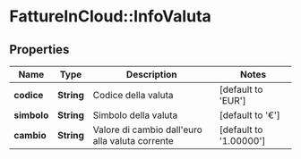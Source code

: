 # FattureInCloud::InfoValuta

## Properties
Name | Type | Description | Notes
------------ | ------------- | ------------- | -------------
**codice** | **String** | Codice della valuta | [default to &#39;EUR&#39;]
**simbolo** | **String** | Simbolo della valuta | [default to &#39;€&#39;]
**cambio** | **String** | Valore di cambio dall&#39;euro alla valuta corrente | [default to &#39;1.00000&#39;]


